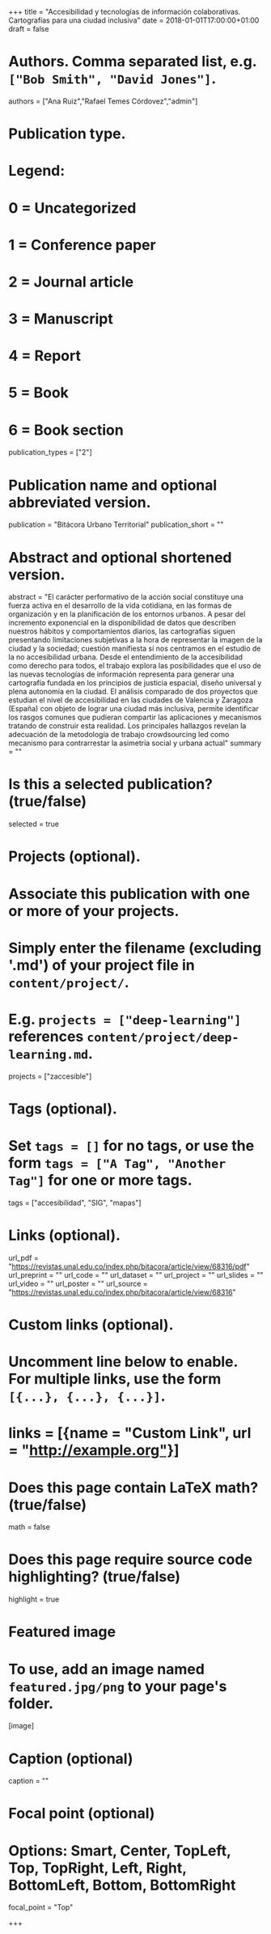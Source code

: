 +++
title = "Accesibilidad y tecnologías de información colaborativas. Cartografías para una ciudad inclusiva"
date = 2018-01-01T17:00:00+01:00
draft = false

# Authors. Comma separated list, e.g. `["Bob Smith", "David Jones"]`.
authors = ["Ana Ruiz","Rafael Temes Córdovez","admin"]

# Publication type.
# Legend:
# 0 = Uncategorized
# 1 = Conference paper
# 2 = Journal article
# 3 = Manuscript
# 4 = Report
# 5 = Book
# 6 = Book section
publication_types = ["2"]

# Publication name and optional abbreviated version.
publication = "Bitácora Urbano Territorial"
publication_short = ""

# Abstract and optional shortened version.
abstract = "El carácter performativo de la acción social constituye una fuerza activa en el desarrollo de la vida cotidiana, en las formas de organización y en la planificación de los entornos urbanos. A pesar del incremento exponencial en la disponibilidad de datos que describen nuestros hábitos y comportamientos diarios, las cartografías siguen presentando limitaciones subjetivas a la hora de representar la imagen de la ciudad y la sociedad; cuestión manifiesta si nos centramos en el estudio de la no accesibilidad urbana. Desde el entendimiento de la accesibilidad como derecho para todos, el trabajo explora las posibilidades que el uso de las nuevas tecnologías de información representa para generar una cartografía fundada en los principios de justicia espacial, diseño universal y plena autonomía en la ciudad. El análisis comparado de dos proyectos que estudian el nivel de accesibilidad en las ciudades de Valencia y Zaragoza (España) con objeto de lograr una ciudad más inclusiva, permite identificar los rasgos comunes que pudieran compartir las aplicaciones y mecanismos tratando de construir esta realidad. Los principales hallazgos revelan la adecuación de la metodología de trabajo crowdsourcing led como mecanismo para contrarrestar la asimetría social y urbana actual"
summary = ""

# Is this a selected publication? (true/false)
selected = true

# Projects (optional).
#   Associate this publication with one or more of your projects.
#   Simply enter the filename (excluding '.md') of your project file in `content/project/`.
#   E.g. `projects = ["deep-learning"]` references `content/project/deep-learning.md`.
projects = ["zaccesible"]

# Tags (optional).
#   Set `tags = []` for no tags, or use the form `tags = ["A Tag", "Another Tag"]` for one or more tags.
tags = ["accesibilidad", "SIG", "mapas"]

# Links (optional).
url_pdf = "https://revistas.unal.edu.co/index.php/bitacora/article/view/68316/pdf"
url_preprint = ""
url_code = ""
url_dataset = ""
url_project = ""
url_slides = ""
url_video = ""
url_poster = ""
url_source = "https://revistas.unal.edu.co/index.php/bitacora/article/view/68316"

# Custom links (optional).
#   Uncomment line below to enable. For multiple links, use the form `[{...}, {...}, {...}]`.
# links = [{name = "Custom Link", url = "http://example.org"}]

# Does this page contain LaTeX math? (true/false)
math = false

# Does this page require source code highlighting? (true/false)
highlight = true

# Featured image
# To use, add an image named `featured.jpg/png` to your page's folder.
[image]
  # Caption (optional)
  caption = ""

  # Focal point (optional)
  # Options: Smart, Center, TopLeft, Top, TopRight, Left, Right, BottomLeft, Bottom, BottomRight
  focal_point = "Top"

+++
